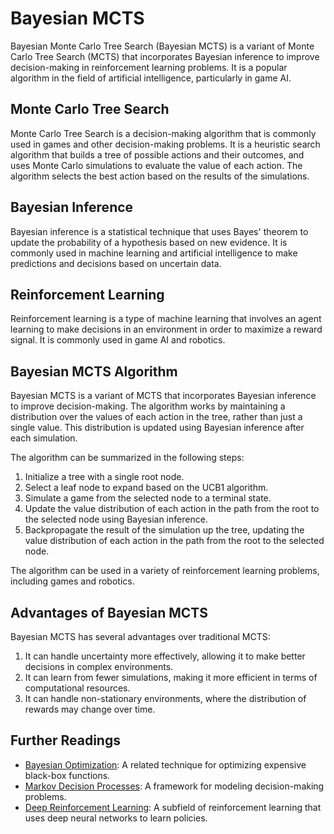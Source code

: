 # Bayesian MCTS

Bayesian Monte Carlo Tree Search (Bayesian MCTS) is a variant of Monte Carlo Tree Search (MCTS) that incorporates Bayesian inference to improve decision-making in reinforcement learning problems. It is a popular algorithm in the field of artificial intelligence, particularly in game AI.

## Monte Carlo Tree Search

Monte Carlo Tree Search is a decision-making algorithm that is commonly used in games and other decision-making problems. It is a heuristic search algorithm that builds a tree of possible actions and their outcomes, and uses Monte Carlo simulations to evaluate the value of each action. The algorithm selects the best action based on the results of the simulations.

## Bayesian Inference

Bayesian inference is a statistical technique that uses Bayes' theorem to update the probability of a hypothesis based on new evidence. It is commonly used in machine learning and artificial intelligence to make predictions and decisions based on uncertain data.

## Reinforcement Learning

Reinforcement learning is a type of machine learning that involves an agent learning to make decisions in an environment in order to maximize a reward signal. It is commonly used in game AI and robotics.

## Bayesian MCTS Algorithm

Bayesian MCTS is a variant of MCTS that incorporates Bayesian inference to improve decision-making. The algorithm works by maintaining a distribution over the values of each action in the tree, rather than just a single value. This distribution is updated using Bayesian inference after each simulation.

The algorithm can be summarized in the following steps:

1. Initialize a tree with a single root node.
2. Select a leaf node to expand based on the UCB1 algorithm.
3. Simulate a game from the selected node to a terminal state.
4. Update the value distribution of each action in the path from the root to the selected node using Bayesian inference.
5. Backpropagate the result of the simulation up the tree, updating the value distribution of each action in the path from the root to the selected node.

The algorithm can be used in a variety of reinforcement learning problems, including games and robotics.

## Advantages of Bayesian MCTS

Bayesian MCTS has several advantages over traditional MCTS:

1. It can handle uncertainty more effectively, allowing it to make better decisions in complex environments.
2. It can learn from fewer simulations, making it more efficient in terms of computational resources.
3. It can handle non-stationary environments, where the distribution of rewards may change over time.

## Further Readings

- [Bayesian Optimization](bayesian_optimization): A related technique for optimizing expensive black-box functions.
- [Markov Decision Processes](markov_decision_processes): A framework for modeling decision-making problems.
- [Deep Reinforcement Learning](deep_reinforcement_learning): A subfield of reinforcement learning that uses deep neural networks to learn policies.
